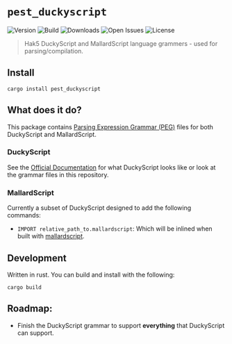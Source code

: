 # `pest_duckyscript`

![Version](https://img.shields.io/crates/v/pest_duckyscript?style=flat-square)
![Build](https://img.shields.io/travis/Nate-Wilkins/pest_duckyscript/main?style=flat-square)
![Downloads](https://img.shields.io/crates/d/pest_duckyscript?color=%230E0&style=flat-square)
![Open Issues](https://img.shields.io/github/issues-raw/Nate-Wilkins/pest_duckyscript?style=flat-square)
![License](https://img.shields.io/github/license/Nate-Wilkins/pest_duckyscript?color=%2308F&style=flat-square)

> Hak5 DuckyScript and MallardScript language grammers - used for parsing/compilation.

## Install

```
cargo install pest_duckyscript
```

## What does it do?

This package contains [Parsing Expression Grammar (PEG)](https://en.wikipedia.org/wiki/Parsing_expression_grammar) files
for both DuckyScript and MallardScript.

### DuckyScript

See the [Official Documentation](https://docs.hak5.org/hak5-usb-rubber-ducky/duckyscript-tm-quick-reference) for what
DuckyScript looks like or look at the grammar files in this repository.

### MallardScript

Currently a subset of DuckyScript designed to add the following commands:

- `IMPORT relative_path_to.mallardscript`: Which will be inlined when built with
  [mallardscript](https://github.com/Nate-Wilkins/mallardscript).

## Development

Written in rust. You can build and install with the following:

```
cargo build
```

## Roadmap:

- Finish the DuckyScript grammar to support **everything** that DuckyScript can support.
